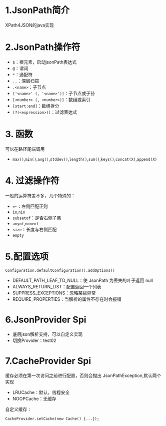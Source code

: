 # 1.JsonPath简介
XPath4JSON的java实现

# 2.JsonPath操作符
- `$`：根元素，启动jsonPath表达式
- `@`：谓词
- `*`：通配符
- `..`：深层扫描
- `.<name>`：子节点
- `['<name>' (, '<name>')]`：子节点或子孙
- `[<number> (, <number>)]`：数组或索引
- `[start:end]`：数组拆分
- `[?(<expression>)]`：过滤表达式

# 3. 函数
可以在路径尾端调用
 - `max()`,`min()`,`avg()`,`stddev()`,`length()`,`sum()`,`keys()`,`concat(X)`,`append(X)`

# 4. 过滤操作符
一般的运算符差不多，几个特殊的：
- `=~`：左侧匹配正则
- `in`,`nin`
- `subsetof`：是否右侧子集
- `anyof`,`noneof`
- `size`：长度与右侧匹配
- `empty`

# 5.配置选项
`Configuration.defaultConfiguration().addOptions()`
- DEFAULT_PATH_LEAF_TO_NULL：使 JsonPath 为丢失的叶子返回 null
- ALWAYS_RETURN_LIST：配置返回一个列表
- SUPPRESS_EXCEPTIONS：忽略某些异常
- REQUIRE_PROPERTIES：当解析的属性不存在时会报错

# 6.JsonProvider Spi
- 底层json解析支持，可以自定义实现
- 切换Provider：test02

# 7.CacheProvider Spi
缓存必须在第一次访问之前进行配置，否则会抛出 JsonPathException,默认两个实现
- LRUCache：默认，线程安全
- NOOPCache：无缓存

自定义缓存：
```
CacheProvider.setCache(new Cache() {...});
```